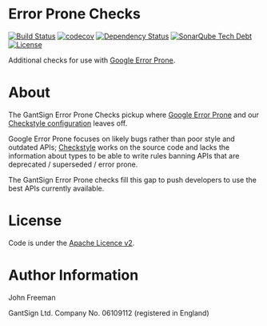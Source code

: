 <!--
  Copyright 2016 GantSign Ltd. All Rights Reserved.

  Licensed under the Apache License, Version 2.0 (the "License");
  you may not use this file except in compliance with the License.
  You may obtain a copy of the License at

      http://www.apache.org/licenses/LICENSE-2.0

  Unless required by applicable law or agreed to in writing, software
  distributed under the License is distributed on an "AS IS" BASIS,
  WITHOUT WARRANTIES OR CONDITIONS OF ANY KIND, either express or implied.
  See the License for the specific language governing permissions and
  limitations under the License.
-->
# Error Prone Checks

[![Build Status](https://travis-ci.org/gantsign/error-prone-checks.svg?branch=master)](https://travis-ci.org/gantsign/error-prone-checks)
[![codecov](https://codecov.io/gh/gantsign/error-prone-checks/branch/master/graph/badge.svg)](https://codecov.io/gh/gantsign/error-prone-checks)
[![Dependency Status](https://www.versioneye.com/user/projects/57e156d23adc05001270eb60/badge.svg?style=flat-round)](https://www.versioneye.com/user/projects/57e156d23adc05001270eb60)
[![SonarQube Tech Debt](https://sonarqube.com/api/badges/measure?key=com.github.gantsign.errorprone:error-prone-checks&metric=sqale_debt_ratio)](https://sonarqube.com/dashboard?id=com.github.gantsign.errorprone%3Aerror-prone-checks)
[![License](https://img.shields.io/badge/license-apache-blue.svg)](LICENSE)

Additional checks for use with [Google Error Prone](http://errorprone.info).

# About

The GantSign Error Prone Checks pickup where
[Google Error Prone](http://errorprone.info/) and our
[Checkstyle configuration](https://github.com/gantsign/checkstyle-config) leaves
off.

Google Error Prone focuses on likely bugs rather than poor style and outdated
APIs; [Checkstyle](http://checkstyle.sourceforge.net) works on the source code
and lacks the information about types to be able to write rules banning
APIs that are deprecated / superseded / error prone.

The GantSign Error Prone checks fill this gap to push developers to use the best
APIs currently available.

# License

Code is under the
[Apache Licence v2](https://www.apache.org/licenses/LICENSE-2.0.txt).

# Author Information

John Freeman

GantSign Ltd.
Company No. 06109112 (registered in England)

